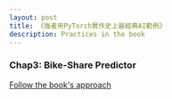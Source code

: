 ```yaml
---
layout: post
title: 《強者用PyTorch實作史上最經典AI範例》
description: Practices in the book
---
```


### Chap3: Bike-Share Predictor
[Follow the book's approach](https://baliuzeger.github.io/sjl/blog/2022/kionge_3_sharebike)
